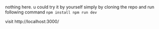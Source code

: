nothing here.
u could try it by yourself simply by cloning the repo and run following command
`
npm install
npm run dev
`

visit http://localhost:3000/